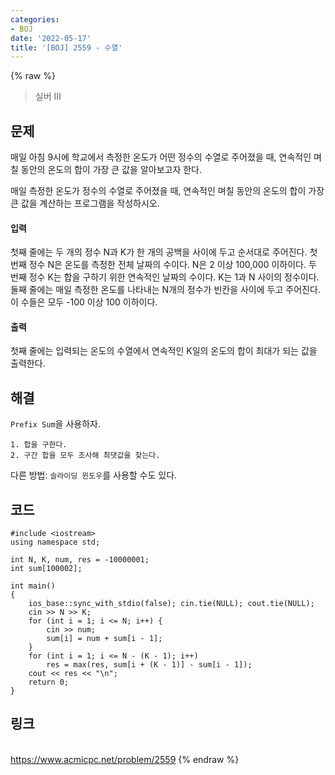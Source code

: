 ```yaml
---
categories:
- BOJ
date: '2022-05-17'
title: '[BOJ] 2559 - 수열'
---
```


{% raw %}
> 실버 III<br>

## 문제
매일 아침 9시에 학교에서 측정한 온도가 어떤 정수의 수열로 주어졌을 때, 연속적인 며칠 동안의 온도의 합이 가장 큰 값을 알아보고자 한다.

매일 측정한 온도가 정수의 수열로 주어졌을 때, 연속적인 며칠 동안의 온도의 합이 가장 큰 값을 계산하는 프로그램을 작성하시오.

#### 입력
첫째 줄에는 두 개의 정수 N과 K가 한 개의 공백을 사이에 두고 순서대로 주어진다. 첫 번째 정수 N은 온도를 측정한 전체 날짜의 수이다. N은 2 이상 100,000 이하이다. 두 번째 정수 K는 합을 구하기 위한 연속적인 날짜의 수이다. K는 1과 N 사이의 정수이다. 둘째 줄에는 매일 측정한 온도를 나타내는 N개의 정수가 빈칸을 사이에 두고 주어진다. 이 수들은 모두 -100 이상 100 이하이다.

#### 출력
첫째 줄에는 입력되는 온도의 수열에서 연속적인 K일의 온도의 합이 최대가 되는 값을 출력한다.

## 해결
`Prefix Sum`을 사용하자.
```
1. 합을 구한다.
2. 구간 합을 모두 조사해 최댓값을 찾는다.
```

다른 방법: `슬라이딩 윈도우`를 사용할 수도 있다.

## 코드
```
#include <iostream>
using namespace std;

int N, K, num, res = -10000001;
int sum[100002];

int main()
{
	ios_base::sync_with_stdio(false); cin.tie(NULL); cout.tie(NULL);
	cin >> N >> K;
	for (int i = 1; i <= N; i++) {
		cin >> num;
		sum[i] = num + sum[i - 1];
	}
	for (int i = 1; i <= N - (K - 1); i++)
		res = max(res, sum[i + (K - 1)] - sum[i - 1]);
	cout << res << "\n";
	return 0;
}
```

## 링크
<br>https://www.acmicpc.net/problem/2559
{% endraw %}